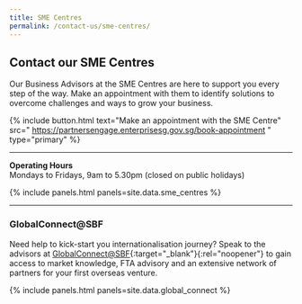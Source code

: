 ```yaml
---
title: SME Centres
permalink: /contact-us/sme-centres/
---
```


## Contact our SME Centres

Our Business Advisors at the SME Centres are here to support you every step of the way. Make an appointment with them to identify solutions to overcome challenges and ways to grow your business.

{% include button.html text="Make an appointment with the SME Centre" src="
https://partnersengage.enterprisesg.gov.sg/book-appointment
" type="primary" %}

---

**Operating Hours**
<br>Mondays to Fridays, 9am to 5.30pm (closed on public holidays)
<br>

{% include panels.html panels=site.data.sme_centres %}

---

### GlobalConnect@SBF

Need help to kick-start you internationalisation journey? Speak to the advisors at [GlobalConnect@SBF](https://globalconnect.sbf.org.sg/){:target="_blank"}{:rel="noopener"} to gain access to market knowledge, FTA advisory and an extensive network of partners for your first overseas venture.

{% include panels.html panels=site.data.global_connect %}
